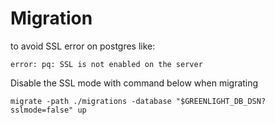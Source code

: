 # Migration

to avoid SSL error on postgres like:

```
error: pq: SSL is not enabled on the server
```

Disable the SSL mode with command below when migrating

```
migrate -path ./migrations -database "$GREENLIGHT_DB_DSN?sslmode=false" up
```
